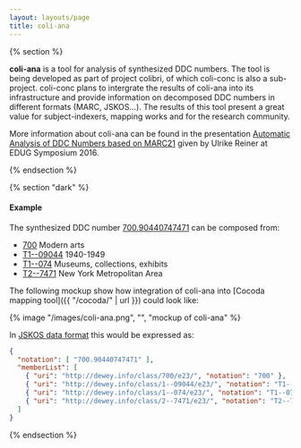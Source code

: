 ```yaml
---
layout: layouts/page
title: coli-ana
---
```


{% section %}

**coli-ana** is a tool for analysis of synthesized DDC numbers. The tool is
being developed as part of project colibri, of which coli-conc is also a
sub-project. coli-conc plans to intergrate the results of  coli-ana into its
infrastructure and  provide information on decomposed DDC numbers in different
formats (MARC, JSKOS...). The results of this tool present a great value for
subject-indexers, mapping works and for the research community.

More information about coli-ana can be found in the presentation [Automatic Analysis of DDC Numbers based on MARC21](https://www.gbv.de/Verbundzentrale/Publikationen/publikationen-der-vzg-2016/pdf/reiner_160425_EDUG_Symposium.pdf) given by Ulrike Reiner at EDUG Symposium 2016.


{% endsection %}

{% section "dark" %}

#### Example

The synthesized DDC number [700.90440747471](https://coli-conc.gbv.de/cocoda/app/?fromScheme=http%3A%2F%2Fdewey.info%2Fscheme%2Fedition%2Fe23%2F&from=http%3A%2F%2Fdewey.info%2Fclass%2F700.90440747471%2Fe23%2F) can be composed from:

* [700](https://coli-conc.gbv.de/cocoda/app/?fromScheme=http%3A%2F%2Fdewey.info%2Fscheme%2Fedition%2Fe23%2F&from=http%3A%2F%2Fdewey.info%2Fclass%2F700%2Fe23%2F) Modern arts
* [T1--09044](https://coli-conc.gbv.de/cocoda/app/?fromScheme=http%3A%2F%2Fdewey.info%2Fscheme%2Fedition%2Fe23%2F&from=http%3A%2F%2Fdewey.info%2Fclass%2F1--09044%2Fe23%2F) 1940-1949
* [T1--074](https://coli-conc.gbv.de/cocoda/app/?fromScheme=http%3A%2F%2Fdewey.info%2Fscheme%2Fedition%2Fe23%2F&from=http%3A%2F%2Fdewey.info%2Fclass%2F1--074%2Fe23%2F) Museums, collections, exhibits
* [T2--7471](https://coli-conc.gbv.de/cocoda/app/?fromScheme=http%3A%2F%2Fdewey.info%2Fscheme%2Fedition%2Fe23%2F&from=http%3A%2F%2Fdewey.info%2Fclass%2F2--7471%2Fe23%2F) New York Metropolitan Area

The following mockup show how integration of coli-ana into [Cocoda mapping
tool]({{ "/cocoda/" | url }}) could look like:

{% image "/images/coli-ana.png", "", "mockup of coli-ana" %}

In [JSKOS data format](https://gbv.github.io/jskos/) this would be expressed as:

~~~json
{
  "notation": [ "700.90440747471" ],
  "memberList": [
    { "uri": "http://dewey.info/class/700/e23/", "notation": "700" },
    { "uri": "http://dewey.info/class/1--09044/e23/", "notation": "T1--09044" },
    { "uri": "http://dewey.info/class/1--074/e23/", "notation": "T1--074" },
    { "uri": "http://dewey.info/class/2--7471/e23/", "notation": "T2--7471" }
  ]
}
~~~

{% endsection %}

